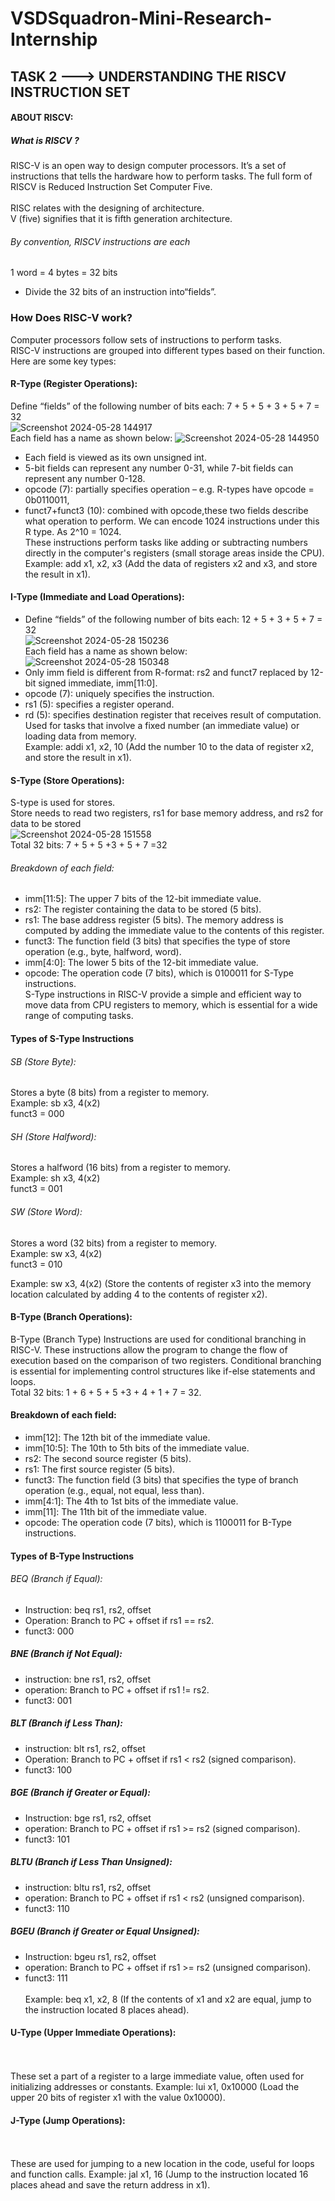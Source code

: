 # VSDSquadron-Mini-Research-Internship
## TASK 2 ---> UNDERSTANDING THE RISCV INSTRUCTION SET
#### ABOUT RISCV:
##### What is RISCV ?
RISC-V is an open way to design computer processors. It’s a set of instructions that tells the hardware how to perform tasks. 
The full form of RISCV is  Reduced Instruction Set Computer Five.
<br/><br/>
RISC relates with the designing of architecture.
<br/>V (five) signifies that it is fifth generation architecture.
###### By convention, RISCV instructions are each
1 word = 4 bytes = 32 bits
* Divide the 32 bits of an instruction into“fields”.
### How Does RISC-V work?
Computer processors follow sets of instructions to perform tasks. 
<br/>
RISC-V instructions are grouped into different types based on their function. Here are some key types:
<br/>
#### R-Type (Register Operations):
Define “fields” of the following number of bits
each: 7 + 5 + 5 + 3 + 5 + 7 = 32
<br/>![Screenshot 2024-05-28 144917](https://github.com/nisarg-patel-24/VSDSquadron-Mini-Research-Internship/assets/167600511/195ac657-0d17-4fd5-9b54-9a4fd8372245)<br/>
Each field has a name as shown below:
     ![Screenshot 2024-05-28 144950](https://github.com/nisarg-patel-24/VSDSquadron-Mini-Research-Internship/assets/167600511/97af4e2e-5e89-4992-895e-e9fc9143ad0f)
<br/>
* Each field is viewed as its own unsigned int.
* 5-bit fields can represent any number 0-31,
  while 7-bit fields can represent any number 0-128.
* opcode (7): partially specifies operation
   – e.g. R-types have opcode = 0b0110011,
* funct7+funct3 (10): combined with opcode,these two fields describe what operation to perform.
We can encode 1024 instructions under this R type. As 2^10 = 1024.<br/>
These instructions perform tasks like adding or subtracting numbers directly in the computer's registers (small storage areas inside the CPU).<br/>
Example: add x1, x2, x3 (Add the data of registers x2 and x3, and store the result in x1).
#### I-Type (Immediate and Load Operations):
* Define “fields” of the following number of bits
each: 12 + 5 + 3 + 5 + 7 = 32
   <br/> ![Screenshot 2024-05-28 150236](https://github.com/nisarg-patel-24/VSDSquadron-Mini-Research-Internship/assets/167600511/ad6b17ac-9cb7-43a2-b279-0f7c3497a663)<br/>
   Each field has a name as shown below:
<br/> ![Screenshot 2024-05-28 150348](https://github.com/nisarg-patel-24/VSDSquadron-Mini-Research-Internship/assets/167600511/3e557ea6-c2d3-4a35-b8c9-19419e545a5a)<br/>
* Only imm field is different from R-format: rs2 and funct7 replaced by 12-bit signed immediate, imm[11:0].
* opcode (7): uniquely specifies the instruction.
* rs1 (5): specifies a register operand.
* rd (5): specifies destination register that receives result of computation.<br/>
Used for tasks that involve a fixed number (an immediate value) or loading data from memory.<br/>
Example: addi x1, x2, 10 (Add the number 10 to the data of register x2, and store the result in x1).<br/>
#### S-Type (Store Operations):
S-type is used for stores.<br/>
Store needs to read two registers, rs1 for base memory address, and rs2 for data to be stored
<br/> ![Screenshot 2024-05-28 151558](https://github.com/nisarg-patel-24/VSDSquadron-Mini-Research-Internship/assets/167600511/906512b7-3514-4af4-99fa-91356850b913)
<br/>
Total 32 bits: 7 + 5 + 5 +3 + 5 + 7 =32<br/>
###### Breakdown of each field:
* imm[11:5]: The upper 7 bits of the 12-bit immediate value.
* rs2: The register containing the data to be stored (5 bits).
* rs1: The base address register (5 bits). The memory address is computed by adding the immediate value to the contents of this register.
* funct3: The function field (3 bits) that specifies the type of store operation (e.g., byte, halfword, word).
* imm[4:0]: The lower 5 bits of the 12-bit immediate value.
* opcode: The operation code (7 bits), which is 0100011 for S-Type instructions.<br/>
S-Type instructions in RISC-V provide a simple and efficient way to move data from CPU registers to memory, which is essential for a wide range of computing tasks.<br/>
#### Types of S-Type Instructions <br/>
###### SB (Store Byte): 
Stores a byte (8 bits) from a register to memory.<br/>
Example: sb x3, 4(x2)<br/>
funct3 = 000<br/>
###### SH (Store Halfword): 
Stores a halfword (16 bits) from a register to memory.<br/>
Example: sh x3, 4(x2)<br/>
funct3 = 001<br/>
###### SW (Store Word): 
Stores a word (32 bits) from a register to memory.<br/>
Example: sw x3, 4(x2)<br/>
funct3 = 010<br/>

Example: sw x3, 4(x2) (Store the contents of register x3 into the memory location calculated by adding 4 to the contents of register x2).
#### B-Type (Branch Operations):
B-Type (Branch Type) Instructions are used for conditional branching in RISC-V. These instructions allow the program to change the flow of execution based on the comparison of two registers. Conditional branching is essential for implementing control structures like if-else statements and loops.<br/>
Total 32 bits: 1 + 6 + 5 + 5 +3 + 4 + 1 + 7 = 32.
<br/>
#### Breakdown of each field:

* imm[12]: The 12th bit of the immediate value.
* imm[10:5]: The 10th to 5th bits of the immediate value.
* rs2: The second source register (5 bits).
* rs1: The first source register (5 bits).
* funct3: The function field (3 bits) that specifies the type of branch operation (e.g., equal, not equal, less than).
* imm[4:1]: The 4th to 1st bits of the immediate value.
* imm[11]: The 11th bit of the immediate value.
* opcode: The operation code (7 bits), which is 1100011 for B-Type instructions.
#### Types of B-Type Instructions
###### BEQ (Branch if Equal):
* Instruction: beq rs1, rs2, offset
* Operation: Branch to PC + offset if rs1 == rs2.
* funct3: 000
##### BNE (Branch if Not Equal):
* instruction: bne rs1, rs2, offset
* operation: Branch to PC + offset if rs1 != rs2.
* funct3: 001
##### BLT (Branch if Less Than):
* instruction: blt rs1, rs2, offset
* Operation: Branch to PC + offset if rs1 < rs2 (signed comparison).
* funct3: 100
##### BGE (Branch if Greater or Equal):
* Instruction: bge rs1, rs2, offset
* operation: Branch to PC + offset if rs1 >= rs2 (signed comparison).
* funct3: 101
##### BLTU (Branch if Less Than Unsigned):
* instruction: bltu rs1, rs2, offset
* operation: Branch to PC + offset if rs1 < rs2 (unsigned comparison).
* funct3: 110
##### BGEU (Branch if Greater or Equal Unsigned):
* Instruction: bgeu rs1, rs2, offset
* operation: Branch to PC + offset if rs1 >= rs2 (unsigned comparison).
* funct3: 111<br/><br/>
Example: beq x1, x2, 8 (If the contents of x1 and x2 are equal, jump to the instruction located 8 places ahead).
#### U-Type (Upper Immediate Operations):
<br/> <br/>
These set a part of a register to a large immediate value, often used for initializing addresses or constants.
Example: lui x1, 0x10000 (Load the upper 20 bits of register x1 with the value 0x10000).
#### J-Type (Jump Operations):
<br/><br/>
These are used for jumping to a new location in the code, useful for loops and function calls.
Example: jal x1, 16 (Jump to the instruction located 16 places ahead and save the return address in x1).
